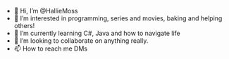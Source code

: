 - 👋 Hi, I’m @HallieMoss
- 👀 I’m interested in programming, series and movies, baking and helping others!
- 🌱 I’m currently learning C#, Java and how to navigate life
- 💞️ I’m looking to collaborate on anything really.
- 📫 How to reach me DMs

<!---
HallieMoss/HallieMoss is a ✨ special ✨ repository because its `README.md` (this file) appears on your GitHub profile.
You can click the Preview link to take a look at your changes.
--->
